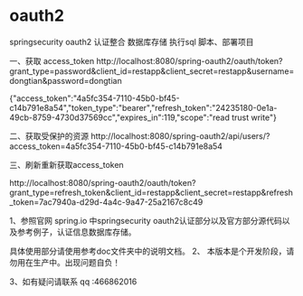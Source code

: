 # oauth2
springsecurity  oauth2   认证整合 数据库存储
执行sql 脚本、部署项目

一、获取  access_token
 http://localhost:8080/spring-oauth2/oauth/token?grant_type=password&client_id=restapp&client_secret=restapp&username=dongtian&password=dongtian
 
 {"access_token":"4a5fc354-7110-45b0-bf45-c14b791e8a54","token_type":"bearer","refresh_token":"24235180-0e1a-49cb-8759-4730d37569cc","expires_in":119,"scope":"read trust write"}
 
二、获取受保护的资源
http://localhost:8080/spring-oauth2/api/users/?access_token=4a5fc354-7110-45b0-bf45-c14b791e8a54

三、刷新重新获取access_token 

http://localhost:8080/spring-oauth2/oauth/token?grant_type=refresh_token&client_id=restapp&client_secret=restapp&refresh_token=7ac7940a-d29d-4a4c-9a47-25a2167c8c49



1、参照官网 spring.io 中springsecurity oauth2认证部分以及官方部分源代码以及参考例子，认证信息数据库存储。

具体使用部分请使用参考doc文件夹中的说明文档。
2、 本版本是个开发阶段，请勿用在生产中。出现问题自负！

3、如有疑问请联系 qq :466862016
